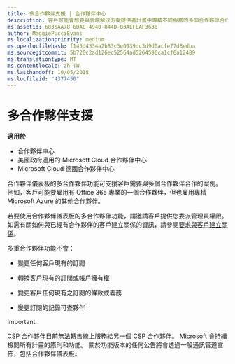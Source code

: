 ```yaml
---
title: 多合作夥伴支援 | 合作夥伴中心
description: 客戶可能會想要與雲端解決方案提供者計畫中專精不同服務的多個合作夥伴合作。
ms.assetid: 6835AA78-6DAE-4940-844D-B3AEFEAF3630
author: MaggiePucciEvans
ms.localizationpriority: medium
ms.openlocfilehash: f145d4334a2b83c3e0939dc3d9d0acfe77d8edba
ms.sourcegitcommit: 5b720c2ad126ec52564ad5264596ca1cf6a12489
ms.translationtype: MT
ms.contentlocale: zh-TW
ms.lasthandoff: 10/05/2018
ms.locfileid: "4377450"
---
```

# <a name="multi-partner-support"></a>多合作夥伴支援

**適用於**

-  合作夥伴中心
-  美國政府適用的 Microsoft Cloud 合作夥伴中心
-  Microsoft Cloud 德國合作夥伴中心

合作夥伴儀表板的多合作夥伴功能可支援客戶需要與多個合作夥伴合作的案例。 例如，客戶可能要雇用有 Office 365 專業的一個合作夥伴，但也雇用專精 Microsoft Azure 的其他合作夥伴。

若要使用合作夥伴儀表板的多合作夥伴功能，請邀請客戶提供您委派管理員權限。 如需有關如何與已經有合作夥伴的客戶建立關係的資訊，請參閱[要求與客戶建立關係](request-a-relationship-with-a-customer.md)。

多重合作夥伴功能不會：

-   變更任何客戶現有的訂閱

-   轉換客戶現有的訂閱或帳戶擁有權

-   變更客戶任何現有之訂閱的條款或義務

-   變更訂閱的記錄可查夥伴

> [!IMPORTANT]  
> CSP 合作夥伴目前無法轉售線上服務給另一個 CSP 合作夥伴。 Microsoft 會持續檢閱所有計畫的原則和功能。 關於功能版本的任何公告將會透過一般通訊管道宣佈，包括合作夥伴儀表板。  

 






